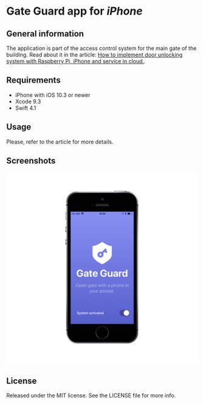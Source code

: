 # **Gate Guard app for *iPhone***

## General information

The application is part of the access control system for the main gate of the building. Read about it in the article: [How to implement door unlocking system with Raspberry Pi, iPhone and service in cloud.](https://blog.infullmobile.com/...).

## Requirements

- iPhone with iOS 10.3 or newer
- Xcode 9.3
- Swift 4.1

## Usage

Please, refer to the article for more details.

## Screenshots

![Gate Guard screenshot](./blog/screenshot.png)

## License

Released under the MIT license. See the LICENSE file for more info.
